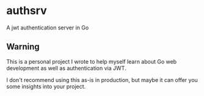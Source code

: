# authsrv
A jwt authentication server in Go

## Warning
This is a personal project I wrote to help myself learn about Go web development as well as authentication via JWT.

I don't recommend using this as-is in production, but maybe it can offer you some insights into your project.
